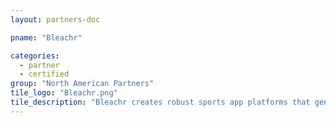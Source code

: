 ```yaml
---
layout: partners-doc

pname: "Bleachr"

categories: 
  - partner
  - certified
group: "North American Partners"
tile_logo: "Bleachr.png"
tile_description: "Bleachr creates robust sports app platforms that generate revenue and engage fans for our partners.  Our technology products are focused on providing best-in-class, proven, reliable mobile experiences."
---
```

